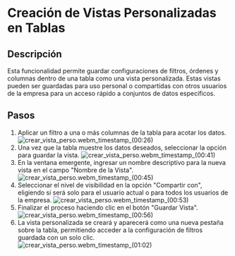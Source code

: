 # Creación de Vistas Personalizadas en Tablas

## Descripción
Esta funcionalidad permite guardar configuraciones de filtros, órdenes y columnas dentro de una tabla como una vista personalizada. Estas vistas pueden ser guardadas para uso personal o compartidas con otros usuarios de la empresa para un acceso rápido a conjuntos de datos específicos.

## Pasos
1.  Aplicar un filtro a una o más columnas de la tabla para acotar los datos. ![crear_vista_perso.webm_timestamp_(00:26)](https://files-public-web.s3-us-west-2.amazonaws.com/1978/video_screenshots/2025/08/18/screenshot_1755530600_0_68a3456862d11.jpg)
2.  Una vez que la tabla muestre los datos deseados, seleccionar la opción para guardar la vista. ![crear_vista_perso.webm_timestamp_(00:41)](https://files-public-web.s3-us-west-2.amazonaws.com/1978/video_screenshots/2025/08/18/screenshot_1755530600_1_68a34568a8483.jpg)
3.  En la ventana emergente, ingresar un nombre descriptivo para la nueva vista en el campo "Nombre de la Vista". ![crear_vista_perso.webm_timestamp_(00:45)](https://files-public-web.s3-us-west-2.amazonaws.com/1978/video_screenshots/2025/08/18/screenshot_1755530600_2_68a34568c3864.jpg)
4.  Seleccionar el nivel de visibilidad en la opción "Compartir con", eligiendo si será solo para el usuario actual o para todos los usuarios de la empresa. ![crear_vista_perso.webm_timestamp_(00:53)](https://files-public-web.s3-us-west-2.amazonaws.com/1978/video_screenshots/2025/08/18/screenshot_1755530601_3_68a3456901200.jpg)
5.  Finalizar el proceso haciendo clic en el botón "Guardar Vista". ![crear_vista_perso.webm_timestamp_(00:56)](https://files-public-web.s3-us-west-2.amazonaws.com/1978/video_screenshots/2025/08/18/screenshot_1755530601_4_68a34569301dd.jpg)
6.  La vista personalizada se creará y aparecerá como una nueva pestaña sobre la tabla, permitiendo acceder a la configuración de filtros guardada con un solo clic. ![crear_vista_perso.webm_timestamp_(01:02)](https://files-public-web.s3-us-west-2.amazonaws.com/1978/video_screenshots/2025/08/18/screenshot_1755530601_5_68a345695c417.jpg)